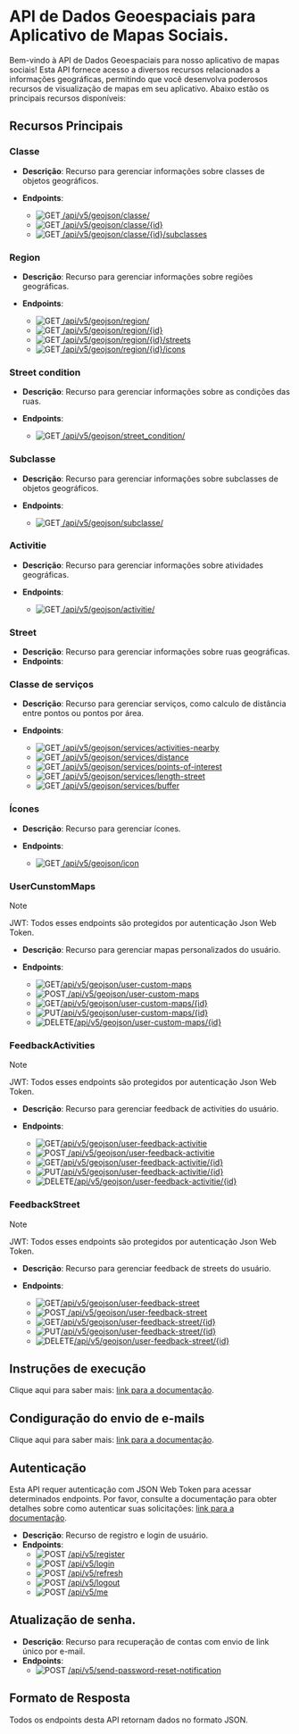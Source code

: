 # API de Dados Geoespaciais para Aplicativo de Mapas Sociais.

Bem-vindo à API de Dados Geoespaciais para nosso aplicativo de mapas sociais! Esta API fornece acesso a diversos recursos relacionados a informações geográficas, permitindo que você desenvolva poderosos recursos de visualização de mapas em seu aplicativo. Abaixo estão os principais recursos disponíveis:

## Recursos Principais

### Classe
- **Descrição**: Recurso para gerenciar informações sobre classes de objetos geográficos.
- **Endpoints**:
  - ![GET](https://img.shields.io/badge/HTTP-GET-0080FF)[ /api/v5/geojson/classe/](/docs/api/ClasseController.md)
  <!-- - `POST /api/v5/geojson/classe` -->
  - ![GET](https://img.shields.io/badge/HTTP-GET-0080FF)[ /api/v5/geojson/classe/{id}](/docs/api/ClasseController.md)
  - ![GET](https://img.shields.io/badge/HTTP-GET-0080FF)[ /api/v5/geojson/classe/{id}/subclasses](/docs/api/ClasseController.md)
 
  <!-- - `PUT /api/v5/geojson/classe/{id}`
  - `DELETE /api/v5/geojson/classe/{id}` -->

### Region
- **Descrição**: Recurso para gerenciar informações sobre regiões geográficas.
- **Endpoints**:
  <!-- - `POST /api/v5/geojson/region` -->
  - ![GET](https://img.shields.io/badge/HTTP-GET-0080FF)[ /api/v5/geojson/region/](/docs/api/RegionController.md)
  - ![GET](https://img.shields.io/badge/HTTP-GET-0080FF)[ /api/v5/geojson/region/{id}](/docs/api/RegionController.md)
  - ![GET](https://img.shields.io/badge/HTTP-GET-0080FF)[ /api/v5/geojson/region/{id}/streets](/docs/api/RegionController.md)
  - ![GET](https://img.shields.io/badge/HTTP-GET-0080FF)[ /api/v5/geojson/region/{id}/icons](/docs/api/RegionController.md)
 
  <!-- - `PUT /api/v5/geojson/region/{id}`
  - `DELETE /api/v5/geojson/region/{id}` -->

### Street condition
- **Descrição**: Recurso para gerenciar informações sobre as condições das ruas.
- **Endpoints**:

  
  <!-- - `GET /api/v5/geojson/street_condition`
  - `POST /api/v5/geojson/street_condition`
  - `GET /api/v5/geojson/street_condition/{id}`
  - `PUT /api/v5/geojson/street_condition/{id}`
  - `DELETE /api/v5/geojson/street_condition/{id}` -->
  - ![GET](https://img.shields.io/badge/HTTP-GET-0080FF)[ /api/v5/geojson/street_condition/](/docs/api/StreetConditionController.md)

### Subclasse
- **Descrição**: Recurso para gerenciar informações sobre subclasses de objetos geográficos.
- **Endpoints**:
  
  <!-- - `POST /api/v5/geojson/subclasse`
  - `GET /api/v5/geojson/subclasse/{id}`
  - `PUT /api/v5/geojson/subclasse/{id}`
  - `DELETE /api/v5/geojson/subclasse/{id}` -->
  - ![GET](https://img.shields.io/badge/HTTP-GET-0080FF)[ /api/v5/geojson/subclasse/](/docs/api/SubclasseController.md)

### Activitie
- **Descrição**: Recurso para gerenciar informações sobre atividades geográficas.
- **Endpoints**:
  
  <!-- - `GET /api/v5/geojson/activitie`
  - `POST /api/v5/geojson/activitie`
  - `GET /api/v5/geojson/activitie/{id}`
  - `PUT /api/v5/geojson/activitie/{id}`
  - `DELETE /api/v5/geojson/activitie/{id}` -->
  - ![GET](https://img.shields.io/badge/HTTP-GET-0080FF)[ /api/v5/geojson/activitie/](/docs/api/ActivitieController.md)

### Street
- **Descrição**: Recurso para gerenciar informações sobre ruas geográficas.
- **Endpoints**:
  <!-- - `GET /api/v5/geojson/street`
  - `POST /api/v5/geojson/street`
  - `GET /api/v5/geojson/street/{id}`
  - `PUT /api/v5/geojson/street/{id}`
  - `DELETE /api/v5/geojson/street/{id}` -->

### Classe de serviços
- **Descrição**: Recurso para gerenciar serviços, como calculo de distância entre pontos ou pontos por área.
- **Endpoints**:
  <!-- - `POST /api/v5/geojson/region` -->
  - ![GET](https://img.shields.io/badge/HTTP-GET-0080FF)[ /api/v5/geojson/services/activities-nearby](/docs/api/ServicesController.md)
  - ![GET](https://img.shields.io/badge/HTTP-GET-0080FF)[ /api/v5/geojson/services/distance](/docs/api/ServicesController.md)
  - ![GET](https://img.shields.io/badge/HTTP-GET-0080FF)[ /api/v5/geojson/services/points-of-interest](/docs/api/ServicesController.md)
  - ![GET](https://img.shields.io/badge/HTTP-GET-0080FF)[ /api/v5/geojson/services/length-street](/docs/api/ServicesController.md)
  - ![GET](https://img.shields.io/badge/HTTP-GET-0080FF)[ /api/v5/geojson/services/buffer](/docs/api/ServicesController.md)
 
  <!-- - `PUT /api/v5/geojson/region/{id}`
  - `DELETE /api/v5/geojson/region/{id}` -->

### Ícones
- **Descrição**: Recurso para gerenciar ícones.
- **Endpoints**:
  <!-- - `POST /api/v5/geojson/region` -->
  - ![GET](https://img.shields.io/badge/HTTP-GET-0080FF)[ /api/v5/geojson/icon](/docs/api/IconController.md)
  
  <!-- - `PUT /api/v5/geojson/region/{id}`
  - `DELETE /api/v5/geojson/region/{id}` -->

### UserCunstomMaps
> [!NOTE]
> JWT: Todos esses endpoints são protegidos por autenticação Json Web Token.
- **Descrição**: Recurso para gerenciar mapas personalizados do usuário.
- **Endpoints**:

  - ![GET](https://img.shields.io/badge/HTTP-GET-0080FF)[/api/v5/geojson/user-custom-maps](/docs/api/UserCustomMapContoller.md)
  - ![POST](https://img.shields.io/badge/HTTP-POST-00CC00)[ /api/v5/geojson/user-custom-maps](/docs/api/UserCustomMapContoller.md)
  - ![GET](https://img.shields.io/badge/HTTP-GET-0080FF)[/api/v5/geojson/user-custom-maps/{id}](/docs/api/UserCustomMapContoller.md)
  - ![PUT](https://img.shields.io/badge/HTTP-PUT-FFFF00)[/api/v5/geojson/user-custom-maps/{id}](/docs/api/UserCustomMapContoller.md)
  - ![DELETE](https://img.shields.io/badge/HTTP-DELETE-FF0000)[/api/v5/geojson/user-custom-maps/{id}](/docs/api/UserCustomMapContoller.md)
   
   
### FeedbackActivities
> [!NOTE]
> JWT: Todos esses endpoints são protegidos por autenticação Json Web Token.
- **Descrição**: Recurso para gerenciar feedback de activities do usuário.
- **Endpoints**:

  - ![GET](https://img.shields.io/badge/HTTP-GET-0080FF)[/api/v5/geojson/user-feedback-activitie](/docs/api/FeedbackActivitieController.md)
  - ![POST](https://img.shields.io/badge/HTTP-POST-00CC00)[ /api/v5/geojson/user-feedback-activitie](/docs/api/FeedbackActivitieController.md)
  - ![GET](https://img.shields.io/badge/HTTP-GET-0080FF)[/api/v5/geojson/user-feedback-activitie/{id}](/docs/api/FeedbackActivitieController.md)
  - ![PUT](https://img.shields.io/badge/HTTP-PUT-FFFF00)[/api/v5/geojson/user-feedback-activitie/{id}](/docs/api/FeedbackActivitieController.md)
  - ![DELETE](https://img.shields.io/badge/HTTP-DELETE-FF0000)[/api/v5/geojson/user-feedback-activitie/{id}](/docs/api/FeedbackActivitieController.md)

### FeedbackStreet
> [!NOTE]
> JWT: Todos esses endpoints são protegidos por autenticação Json Web Token.
- **Descrição**: Recurso para gerenciar feedback de streets do usuário.
- **Endpoints**:

  - ![GET](https://img.shields.io/badge/HTTP-GET-0080FF)[/api/v5/geojson/user-feedback-street](/docs/api/FeedbackStreetController.md)
  - ![POST](https://img.shields.io/badge/HTTP-POST-00CC00)[ /api/v5/geojson/user-feedback-street](/docs/api/FeedbackStreetController.md)
  - ![GET](https://img.shields.io/badge/HTTP-GET-0080FF)[/api/v5/geojson/user-feedback-street/{id}](/docs/api/FeedbackStreetController.md)
  - ![PUT](https://img.shields.io/badge/HTTP-PUT-FFFF00)[/api/v5/geojson/user-feedback-street/{id}](/docs/api/FeedbackStreetController.md)
  - ![DELETE](https://img.shields.io/badge/HTTP-DELETE-FF0000)[/api/v5/geojson/user-feedback-street/{id}](/docs/api/FeedbackStreetController.md)

   
## Instruções de execução


Clique aqui para saber mais: [link para a documentação](/docs/api/instrucoes_de_execucao.md).

## Condiguração do envio de e-mails

Clique aqui para saber mais: [link para a documentação](/docs/api/instrucoes_envio_de_email.md).

## Autenticação

Esta API requer autenticação com JSON Web Token para acessar determinados endpoints. Por favor, consulte a documentação para obter detalhes sobre como autenticar suas solicitações: [link para a documentação](/docs/api/instrucoes_de_autenticacao.md).

- **Descrição**: Recurso de registro e login de usuário.
- **Endpoints**:
  - ![POST](https://img.shields.io/badge/HTTP-POST-00CC00)  [ /api/v5/register](/docs/api/instrucoes_de_autenticacao.md)
  - ![POST](https://img.shields.io/badge/HTTP-POST-00CC00)  [ /api/v5/login](/docs/api/instrucoes_de_autenticacao.md)
  - ![POST](https://img.shields.io/badge/HTTP-POST-00CC00)  [ /api/v5/refresh](/docs/api/instrucoes_de_autenticacao.md)
  - ![POST](https://img.shields.io/badge/HTTP-POST-00CC00)  [ /api/v5/logout](/docs/api/instrucoes_de_autenticacao.md)
  - ![POST](https://img.shields.io/badge/HTTP-POST-00CC00)  [ /api/v5/me](/docs/api/instrucoes_de_autenticacao.md)
  
## Atualização de senha.

- **Descrição**: Recurso para recuperação de contas com envio de link único por e-mail.
- **Endpoints**:
  - ![POST](https://img.shields.io/badge/HTTP-POST-00CC00)  [ /api/v5/send-password-reset-notification](/docs/api/atualizacao_de_senha.md)
  <!-- - ![POST](https://img.shields.io/badge/HTTP-POST-00CC00)  [ /api/v5/reset-password](/docs/api/atualizacao_de_senha.md) -->


## Formato de Resposta

Todos os endpoints desta API retornam dados no formato JSON.


<!-- > [!NOTE]
> Useful information that users should know, even when skimming content.

> [!TIP]
> Helpful advice for doing things better or more easily.

> [!IMPORTANT]
> Key information users need to know to achieve their goal.

> [!WARNING]
> Urgent info that needs immediate user attention to avoid problems.

> [!CAUTION]
> Advises about risks or negative outcomes of certain actions. -->
